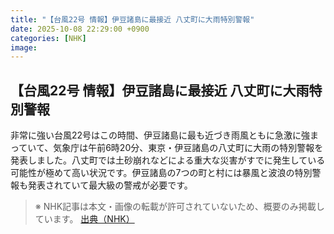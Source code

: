 ```yaml
---
title: "【台風22号 情報】伊豆諸島に最接近 八丈町に大雨特別警報"
date: 2025-10-08 22:29:00 +0900
categories: [NHK]
image: 
---
```

## 【台風22号 情報】伊豆諸島に最接近 八丈町に大雨特別警報

非常に強い台風22号はこの時間、伊豆諸島に最も近づき雨風ともに急激に強まっていて、気象庁は午前6時20分、東京・伊豆諸島の八丈町に大雨の特別警報を発表しました。八丈町では土砂崩れなどによる重大な災害がすでに発生している可能性が極めて高い状況です。伊豆諸島の7つの町と村には暴風と波浪の特別警報も発表されていて最大級の警戒が必要です。

> ※ NHK記事は本文・画像の転載が許可されていないため、概要のみ掲載しています。
[出典（NHK）](http://www3.nhk.or.jp/news/html/20251009/k10014945121000.html)
